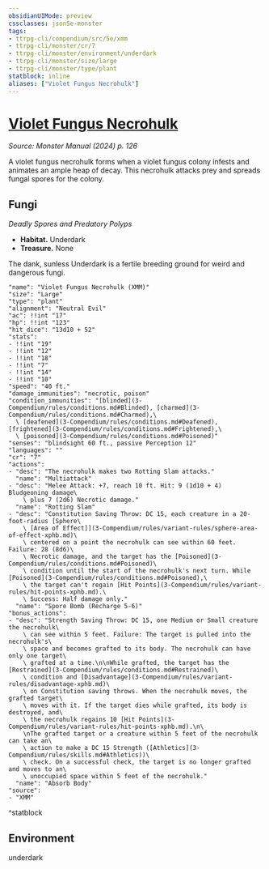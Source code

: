 ```yaml
---
obsidianUIMode: preview
cssclasses: json5e-monster
tags:
- ttrpg-cli/compendium/src/5e/xmm
- ttrpg-cli/monster/cr/7
- ttrpg-cli/monster/environment/underdark
- ttrpg-cli/monster/size/large
- ttrpg-cli/monster/type/plant
statblock: inline
aliases: ["Violet Fungus Necrohulk"]
---
```

# [Violet Fungus Necrohulk](3-Compendium\bestiary\plant/violet-fungus-necrohulk-xmm.md)
*Source: Monster Manual (2024) p. 126*  

A violet fungus necrohulk forms when a violet fungus colony infests and animates an ample heap of decay. This necrohulk attacks prey and spreads fungal spores for the colony.

## Fungi

*Deadly Spores and Predatory Polyps*

- **Habitat.** Underdark  
- **Treasure.** None  

The dank, sunless Underdark is a fertile breeding ground for weird and dangerous fungi.

```statblock
"name": "Violet Fungus Necrohulk (XMM)"
"size": "Large"
"type": "plant"
"alignment": "Neutral Evil"
"ac": !!int "17"
"hp": !!int "123"
"hit_dice": "13d10 + 52"
"stats":
- !!int "19"
- !!int "12"
- !!int "18"
- !!int "7"
- !!int "14"
- !!int "10"
"speed": "40 ft."
"damage_immunities": "necrotic, poison"
"condition_immunities": "[blinded](3-Compendium/rules/conditions.md#Blinded), [charmed](3-Compendium/rules/conditions.md#Charmed),\
  \ [deafened](3-Compendium/rules/conditions.md#Deafened), [frightened](3-Compendium/rules/conditions.md#Frightened),\
  \ [poisoned](3-Compendium/rules/conditions.md#Poisoned)"
"senses": "blindsight 60 ft., passive Perception 12"
"languages": ""
"cr": "7"
"actions":
- "desc": "The necrohulk makes two Rotting Slam attacks."
  "name": "Multiattack"
- "desc": "Melee Attack: +7, reach 10 ft. Hit: 9 (1d10 + 4) Bludgeoning damage\
    \ plus 7 (2d6) Necrotic damage."
  "name": "Rotting Slam"
- "desc": "Constitution Saving Throw: DC 15, each creature in a 20-foot-radius [Sphere\
    \ [Area of Effect]](3-Compendium/rules/variant-rules/sphere-area-of-effect-xphb.md)\
    \ centered on a point the necrohulk can see within 60 feet. Failure: 28 (8d6)\
    \ Necrotic damage, and the target has the [Poisoned](3-Compendium/rules/conditions.md#Poisoned)\
    \ condition until the start of the necrohulk's next turn. While [Poisoned](3-Compendium/rules/conditions.md#Poisoned),\
    \ the target can't regain [Hit Points](3-Compendium/rules/variant-rules/hit-points-xphb.md).\
    \ Success: Half damage only."
  "name": "Spore Bomb (Recharge 5-6)"
"bonus_actions":
- "desc": "Strength Saving Throw: DC 15, one Medium or Small creature the necrohulk\
    \ can see within 5 feet. Failure: The target is pulled into the necrohulk's\
    \ space and becomes grafted to its body. The necrohulk can have only one target\
    \ grafted at a time.\n\nWhile grafted, the target has the [Restrained](3-Compendium/rules/conditions.md#Restrained)\
    \ condition and [Disadvantage](3-Compendium/rules/variant-rules/disadvantage-xphb.md)\
    \ on Constitution saving throws. When the necrohulk moves, the grafted target\
    \ moves with it. If the target dies while grafted, its body is destroyed, and\
    \ the necrohulk regains 10 [Hit Points](3-Compendium/rules/variant-rules/hit-points-xphb.md).\n\
    \nThe grafted target or a creature within 5 feet of the necrohulk can take an\
    \ action to make a DC 15 Strength ([Athletics](3-Compendium/rules/skills.md#Athletics))\
    \ check. On a successful check, the target is no longer grafted and moves to an\
    \ unoccupied space within 5 feet of the necrohulk."
  "name": "Absorb Body"
"source":
- "XMM"
```
^statblock

## Environment

underdark